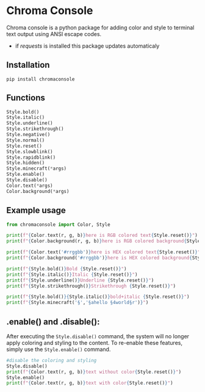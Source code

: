 # Chroma Console

Chroma console is a python package for adding color and style to terminal text output using ANSI escape codes.

* if *requests* is installed this package updates automaticaly

## Installation

```shell
pip install chromaconsole
```

## Functions
```python
Style.bold()
Style.italic()
Style.underline()
Style.strikethrough()
Style.negative()
Style.normal()
Style.reset()
Style.slowblink()
Style.rapidblink()
Style.hidden()
Style.minecraft(*args)
Style.enable()
Style.disable()
Color.text(*args)
Color.background(*args)
```

## Example usage

```python
from chromaconsole import Color, Style

print(f"{Color.text(r, g, b)}here is RGB colored text{Style.reset()}")
print(f"{Color.background(r, g, b)}here is RGB colored background{Style.reset()}")

print(f"{Color.text('#rrggbb')}here is HEX colored text{Style.reset()}")
print(f"{Color.background('#rrggbb')}here is HEX colored background{Style.reset()}")

print(f"{Style.bold()}Bold {Style.reset()}")
print(f"{Style.italic()}Italic {Style.reset()}")
print(f"{Style.underline()}Underline {Style.reset()}")
print(f"{Style.strikethrough()}Strikethrough {Style.reset()}")

print(f"{Style.bold()}{Style.italic()}bold+italic {Style.reset()}")
print(f"{Style.minecraft('§','§ahello §4world§r')}")
```

## .enable() and .disable():

After executing the `Style.disable()` command, the system will no longer apply coloring and styling to the content. To re-enable these features, simply use the `Style.enable()` command.

```python
#disable the coloring and styling
Style.disable()
print(f"{Color.text(r, g, b)}text without color{Style.reset()}")
Style.enable()
print(f"{Color.text(r, g, b)}text with color{Style.reset()}")
```